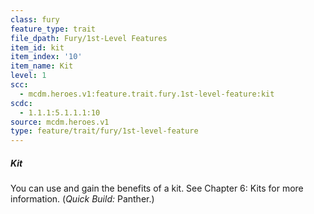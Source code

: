 ```yaml
---
class: fury
feature_type: trait
file_dpath: Fury/1st-Level Features
item_id: kit
item_index: '10'
item_name: Kit
level: 1
scc:
  - mcdm.heroes.v1:feature.trait.fury.1st-level-feature:kit
scdc:
  - 1.1.1:5.1.1.1:10
source: mcdm.heroes.v1
type: feature/trait/fury/1st-level-feature
---
```


##### Kit

You can use and gain the benefits of a kit. See Chapter 6: Kits for more information. (*Quick Build:* Panther.)
